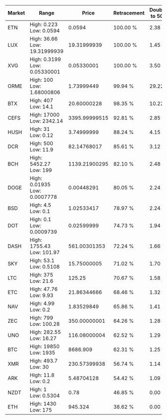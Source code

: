 | Market | Range | Price| Retracement | Doubles to 50% |
| --- | --- | --- | --- | --- |
| ETN | High: 0.223<br />Low: 0.0594 | 0.0594 | 100.00 % | 2.38 |
| LUX | High: 36.66<br />Low: 19.31999939 | 19.31999939 | 100.00 % | 1.45 |
| XVG | High: 0.3199<br />Low: 0.05330001 | 0.05330001 | 100.00 % | 3.50 |
| ORME | High: 100<br />Low: 1.68000806 | 1.73999449 | 99.94 % | 29.22 |
| BTX | High: 407<br />Low: 14.1 | 20.60000228 | 98.35 % | 10.22 |
| CEFS | High: 17000<br />Low: 2342.14 | 3395.99999515 | 92.81 % | 2.85 |
| HUSH | High: 31<br />Low: 0.12 | 3.74999999 | 88.24 % | 4.15 |
| DCR | High: 500<br />Low: 11.9 | 82.14768017 | 85.61 % | 3.12 |
| BCH | High: 5452.27<br />Low: 199 | 1139.21900295 | 82.10 % | 2.48 |
| DOGE | High: 0.01935<br />Low: 0.0007778 | 0.00448291 | 80.05 % | 2.24 |
| BSD | High: 4.5<br />Low: 0.1 | 1.02533417 | 78.97 % | 2.24 |
| DOT | High: 0.1<br />Low: 0.0009739 | 0.02599999 | 74.73 % | 1.94 |
| DASH | High: 1755.43<br />Low: 101.97 | 561.00301353 | 72.24 % | 1.66 |
| SKY | High: 53.1<br />Low: 0.5108 | 15.75000005 | 71.02 % | 1.70 |
| LTC | High: 375<br />Low: 21.6 | 125.25 | 70.67 % | 1.58 |
| ETC | High: 47.76<br />Low: 9.93 | 21.86344666 | 68.46 % | 1.32 |
| NAV | High: 4.99<br />Low: 0.2 | 1.83529849 | 65.86 % | 1.41 |
| ZEC | High: 799<br />Low: 100.28 | 350.00000001 | 64.26 % | 1.28 |
| UNO | High: 282.55<br />Low: 16.27 | 116.08000004 | 62.52 % | 1.29 |
| BTC | High: 19850<br />Low: 1935 | 8686.909 | 62.31 % | 1.25 |
| XMR | High: 493.7<br />Low: 30 | 230.57399938 | 56.74 % | 1.14 |
| ARK | High: 11.8<br />Low: 0.2 | 5.48704128 | 54.42 % | 1.09 |
| NZDT | High: 1<br />Low: 0.5304 | 0.78 | 46.85 % | 0.00 |
| ETH | High: 1430<br />Low: 175 | 945.324 | 38.62 % | 0.00 |
